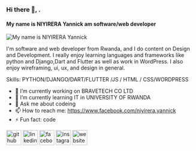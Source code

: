 ### Hi there 👋, .
#### My name is NIYIRERA Yannick am software/web developer
![My name is NIYIRERA Yannick](http://www.pramukhdigital.com/wp-content/uploads/2018/07/New-PNC-Animated-Banners.gif)

I'm software and web developer from Rwanda, and I do content on Design and Development. I really enjoy learning languages and frameworks like python and Django,Dart and Flutter as well as work in WordPress. I also enjoy wireframing, ui, ux, and design in general.

Skills: PYTHON/DJANGO/DART/FLUTTER /JS / HTML / CSS/WORDPRESS

- 🔭 I’m currently working on BRAVETECH CO LTD 
- 🌱 I’m currently learning IT in UNIVERSITY OF RWANDA 
- 💬 Ask me about codeing 
- 📫 How to reach me: https://www.facebook.com/niyirera.yannick 
- ⚡ Fun fact: code 


[<img src='https://cdn.jsdelivr.net/npm/simple-icons@3.0.1/icons/github.svg' alt='github' height='40'>](https://github.com/https://github.com/niyirerayannick/)  [<img src='https://cdn.jsdelivr.net/npm/simple-icons@3.0.1/icons/linkedin.svg' alt='linkedin' height='40'>](https://www.linkedin.com/in/https://www.linkedin.com/in/niyirera-yannick-1792471b4//)  [<img src='https://cdn.jsdelivr.net/npm/simple-icons@3.0.1/icons/facebook.svg' alt='facebook' height='40'>](https://www.facebook.com/https://www.facebook.com/niyirera.yannick)  [<img src='https://cdn.jsdelivr.net/npm/simple-icons@3.0.1/icons/instagram.svg' alt='instagram' height='40'>](https://www.instagram.com/https://www.instagram.com/niyirerayannick//)  [<img src='https://cdn.jsdelivr.net/npm/simple-icons@3.0.1/icons/icloud.svg' alt='website' height='40'>](http://bravetech.co.rw/)  


